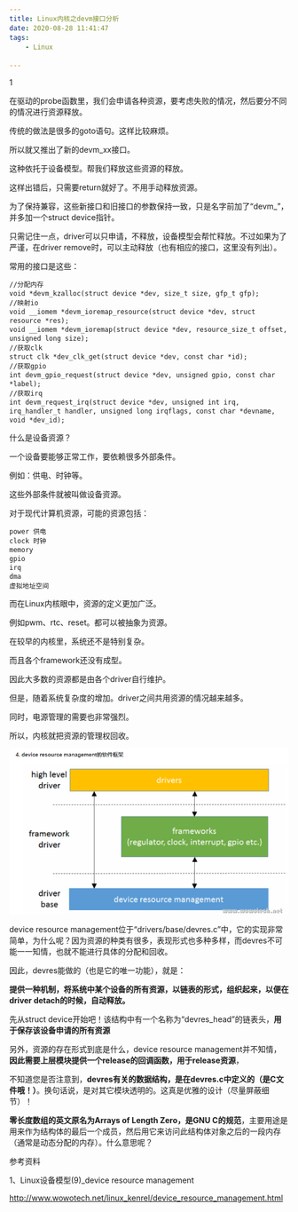 ```yaml
---
title: Linux内核之devm接口分析
date: 2020-08-28 11:41:47
tags:
	- Linux

---
```


1

在驱动的probe函数里，我们会申请各种资源，要考虑失败的情况，然后要分不同的情况进行资源释放。

传统的做法是很多的goto语句。这样比较麻烦。

所以就又推出了新的devm_xx接口。

这种依托于设备模型。帮我们释放这些资源的释放。

这样出错后，只需要return就好了。不用手动释放资源。

为了保持兼容，这些新接口和旧接口的参数保持一致，只是名字前加了“devm_”，并多加一个struct device指针。

只需记住一点，driver可以只申请，不释放，设备模型会帮忙释放。不过如果为了严谨，在driver remove时，可以主动释放（也有相应的接口，这里没有列出）。

常用的接口是这些：

```
//分配内存
void *devm_kzalloc(struct device *dev, size_t size, gfp_t gfp);
//映射io
void __iomem *devm_ioremap_resource(struct device *dev, struct resource *res);
void __iomem *devm_ioremap(struct device *dev, resource_size_t offset, unsigned long size);
//获取clk
struct clk *dev_clk_get(struct device *dev, const char *id);
//获取gpio
int devm_gpio_request(struct device *dev, unsigned gpio, const char *label);
//获取irq
int devm_request_irq(struct device *dev, unsigned int irq, irq_handler_t handler, unsigned long irqflags, const char *devname, void *dev_id);
```

什么是设备资源？

一个设备要能够正常工作，要依赖很多外部条件。

例如：供电、时钟等。

这些外部条件就被叫做设备资源。

对于现代计算机资源，可能的资源包括：

```
power 供电
clock 时钟
memory 
gpio
irq
dma
虚拟地址空间
```

而在Linux内核眼中，资源的定义更加广泛。

例如pwm、rtc、reset。都可以被抽象为资源。

在较早的内核里，系统还不是特别复杂。

而且各个framework还没有成型。

因此大多数的资源都是由各个driver自行维护。

但是，随着系统复杂度的增加。driver之间共用资源的情况越来越多。

同时，电源管理的需要也非常强烈。

所以，内核就把资源的管理权回收。

![1598586711777](../images/random_name/1598586711777.png)

device resource management位于“drivers/base/devres.c”中，它的实现非常简单，为什么呢？因为资源的种类有很多，表现形式也多种多样，而devres不可能一一知情，也就不能进行具体的分配和回收。

因此，devres能做的（也是它的唯一功能），就是：

**提供一种机制，将系统中某个设备的所有资源，以链表的形式，组织起来，以便在driver detach的时候，自动释放。**

先从struct device开始吧！该结构中有一个名称为“devres_head”的链表头，**用于保存该设备申请的所有资源**

另外，资源的存在形式到底是什么，device resource management并不知情，**因此需要上层模块提供一个release的回调函数，用于release资源**，

不知道您是否注意到，**devres有关的数据结构，是在devres.c中定义的（是C文件哦！）**。换句话说，是对其它模块透明的。这真是优雅的设计（尽量屏蔽细节）！

**零长度数组的英文原名为Arrays of Length Zero，是GNU C的规范**，主要用途是用来作为结构体的最后一个成员，然后用它来访问此结构体对象之后的一段内存（通常是动态分配的内存）。什么意思呢？



参考资料

1、Linux设备模型(9)_device resource management

http://www.wowotech.net/linux_kenrel/device_resource_management.html